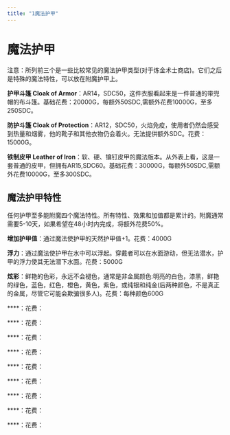 ```yaml
---
title: "1魔法护甲"
---
```

# 魔法护甲

注意：所列前三个是一些比较常见的魔法护甲类型(对于炼金术士商店)。它们之后是特殊的魔法特性，可以放在附魔护甲上。

**护甲斗篷 Cloak of Armor**：AR14，SDC50，这件衣服看起来是一件普通的带兜帽的布斗篷。基础花费：20000G，每额外50SDC,需额外花费10000G，至多250SDC。

**防护斗篷 Cloak of Protection**：AR12，SDC50，火焰免疫，使用者仍然会感受到热量和烟雾，他的靴子和其他衣物仍会着火。无法提供额外SDC。花费：15000G。

**铁制皮甲 Leather of Iron**：软、硬、镶钉皮甲的魔法版本。从外表上看，这是一套普通的皮甲，但拥有AR15,SDC60。基础花费：30000G，每额外50SDC,需额外花费10000G，至多300SDC。

## 魔法护甲特性

任何护甲至多能附魔四个魔法特性。所有特性、效果和加值都是累计的。附魔通常需要5-10天，如果希望在48小时内完成，将额外花费50%。

**增加护甲值**：通过魔法使护甲的天然护甲值+1。花费：4000G

**浮力**：通过魔法使护甲在水中可以浮起。穿戴者可以在水面游动，但无法潜水，护甲的浮力使其无法潜下水面。花费：5000G

**炫彩**：鲜艳的色彩，永远不会褪色，通常是非金属颜色:明亮的白色，漆黑，鲜艳的绿色，蓝色，红色，橙色，黄色，紫色，或纯银和纯金(后两种颜色，不是真正的金属，尽管它可能会欺骗很多人)。花费：每种颜色600G

****：花费：

****：花费：

****：花费：

****：花费：

****：花费：

****：花费：

****：花费：

****：花费：

****：花费：